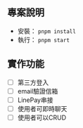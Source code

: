 ## 專案說明

- 安裝： `pnpm install`
- 執行： `pnpm start`

## 實作功能
- [ ] 第三方登入
- [ ] email驗證信箱
- [ ] LinePay串接
- [ ] 使用者可即時聊天
- [ ] 使用者可以CRUD